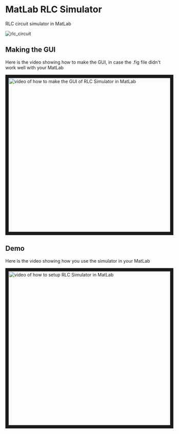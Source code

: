 # MatLab RLC Simulator
RLC circuit simulator in MatLab

![rlc_circuit](https://cloud.githubusercontent.com/assets/976569/7200423/9948b24c-e4f4-11e4-80d0-8aede9cb4b8f.png "RLC Circuit Simulator with MatLab")

## Making the GUI
Here is the video showing how to make the GUI, in case the .fig file didn't work well with your MatLab

<a href="http://www.youtube.com/watch?feature=player_embedded&v=2UEVugPflso
" target="_blank"><img src="http://img.youtube.com/vi/2UEVugPflso/0.jpg" 
alt="video of how to make the GUI of RLC Simulator in MatLab" width="640" height="480" border="10" /></a>

## Demo
Here is the video showing how you use the simulator in your MatLab

<a href="http://www.youtube.com/watch?feature=player_embedded&v=PhQ6fVhytqA
" target="_blank"><img src="http://img.youtube.com/vi/PhQ6fVhytqA/0.jpg" 
alt="video of how to setup RLC Simulator in MatLab" width="640" height="480" border="10" /></a>
